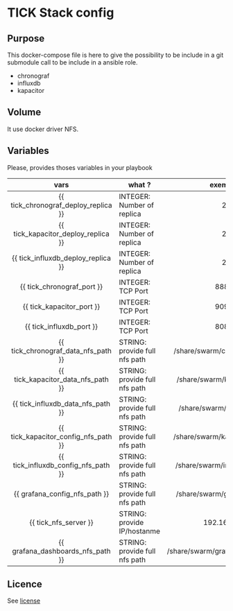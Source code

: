 # TICK Stack config

## Purpose
This docker-compose file is here to give the possibility to be include in a git submodule call to be include in a ansible role.
 * chronograf
 * influxdb
 * kapacitor

## Volume
It use docker driver NFS.

## Variables
Please, provides thoses variables in your playbook

| vars | what ? | exemple |
|:------:|--------|:-------:|
| {{ tick_chronograf_deploy_replica }} | INTEGER: Number of replica       |    2     |
| {{ tick_kapacitor_deploy_replica }} | INTEGER: Number of replica       |    2     |
| {{ tick_influxdb_deploy_replica }} | INTEGER: Number of replica       |    2     |
| {{ tick_chronograf_port }} | INTEGER: TCP Port      |   8888      |
| {{ tick_kapacitor_port }} | INTEGER: TCP Port      |   9092      |
| {{ tick_influxdb_port }} | INTEGER: TCP Port      |   8086      |
| {{ tick_chronograf_data_nfs_path }}      | STRING: provide full nfs path       | /share/swarm/chronograf/data |
| {{ tick_kapacitor_data_nfs_path }}      | STRING: provide full nfs path       | /share/swarm/kapacitor/data |
| {{ tick_influxdb_data_nfs_path }}      | STRING: provide full nfs path       | /share/swarm/influxdb/data |
| {{ tick_kapacitor_config_nfs_path }}      | STRING: provide full nfs path       | /share/swarm/kapacitor/config |
| {{ tick_influxdb_config_nfs_path }}      | STRING: provide full nfs path       | /share/swarm/influxdb/config |
| {{ grafana_config_nfs_path }}      | STRING: provide full nfs path | /share/swarm/grafana/config |
| {{ tick_nfs_server }}      | STRING: provide IP/hostanme | 192.168.0.2 |
| {{ grafana_dashboards_nfs_path }}      | STRING: provide full nfs path | /share/swarm/grafana/dashboards |










## Licence
See [license](license.md)